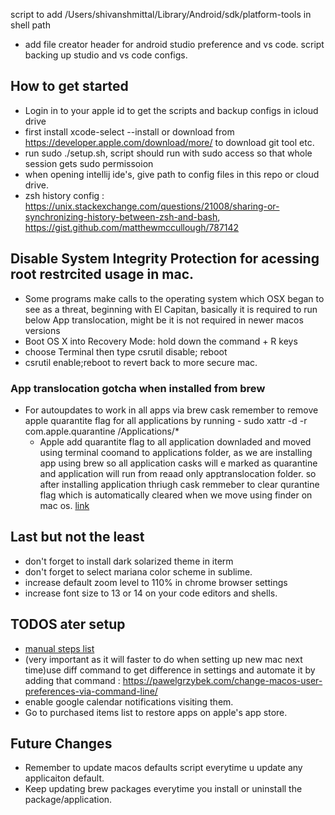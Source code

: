 script to add /Users/shivanshmittal/Library/Android/sdk/platform-tools in shell path
- add file creator header for android studio preference and vs code. script backing up studio and vs code configs. 

## How to get started
* Login in to your apple id to get the scripts and backup configs in icloud drive
* first install xcode-select --install or download from https://developer.apple.com/download/more/ to download git tool etc. 
* run sudo ./setup.sh, script should run with sudo access so that whole session gets sudo permissoion
* when opening intellij ide's, give path to config files in this repo or cloud drive.
* zsh history config : https://unix.stackexchange.com/questions/21008/sharing-or-synchronizing-history-between-zsh-and-bash, https://gist.github.com/matthewmccullough/787142

## Disable System Integrity Protection for acessing root restrcited usage in mac.

* Some programs make calls to the operating system which OSX began to see as a threat, beginning with El Capitan, basically it is required to run below App translocation, might be it is not required in newer macos versions
* Boot OS X into Recovery Mode: hold down the command + R keys
* choose Terminal then type csrutil disable; reboot
* csrutil enable;reboot to revert back to more secure mac.

### App translocation gotcha when installed from brew
* For autoupdates to work in all apps via brew cask remember to remove apple quarantite flag for all applications by running -  sudo xattr -d -r com.apple.quarantine /Applications/*
	* Apple add quarantite flag to all application downladed and moved using terminal coomand to applications folder, as we are installing app using brew so all application casks will e marked as quarantine and application will run from reaad only apptranslocation folder. so after installing application thriugh cask remmeber to clear qurantine flag which is automatically cleared when we move using finder on mac os. [link](https://lapcatsoftware.com/articles/app-translocation.html)

## Last but not the least

* don't forget to install dark solarized theme in iterm
* don't forget to select mariana color scheme in sublime.
* increase default zoom level to 110% in chrome browser settings
* increase font size to 13 or 14 on your code editors and shells.


## TODOS ater setup
* [manual steps list](pending_automation.md)
* (very important as it will faster to do when setting up new mac next time)use diff command to get difference in settings and automate it by adding that command : https://pawelgrzybek.com/change-macos-user-preferences-via-command-line/
* enable google calendar notifications visiting them.
* Go to purchased items list to restore apps on apple's app store.


## Future Changes
* Remember to update macos defaults script everytime u update any applicaiton default.
* Keep updating brew packages everytime you install or uninstall the package/application.
